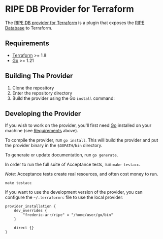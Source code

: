 # RIPE DB Provider for Terraform

The [RIPE DB provider for Terraform](https://registry.terraform.io/providers/frederic-arr/ripedb/latest) is a plugin that exposes the [RIPE Database](https://apps.db.ripe.net/) to Terraform.


## Requirements

- [Terraform](https://developer.hashicorp.com/terraform/downloads) >= 1.8
- [Go](https://golang.org/doc/install) >= 1.21

## Building The Provider

1. Clone the repository
1. Enter the repository directory
1. Build the provider using the Go `install` command:

## Developing the Provider

If you wish to work on the provider, you'll first need [Go](http://www.golang.org) installed on your machine (see [Requirements](#requirements) above).

To compile the provider, run `go install`. This will build the provider and put the provider binary in the `$GOPATH/bin` directory.

To generate or update documentation, run `go generate`.

In order to run the full suite of Acceptance tests, run `make testacc`.

*Note:* Acceptance tests create real resources, and often cost money to run.

```shell
make testacc
```

If you want to use the development version of the provider, you can configure the `~/.terraformrc` file to use the local provider:

```hcl
provider_installation {
    dev_overrides {
        "frederic-arr/ripe" = "/home/user/go/bin"
    }

    direct {}
}
```
